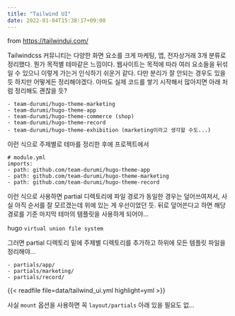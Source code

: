 ```yaml
---
title: "Tailwind UI"
date: 2022-01-04T15:38:17+09:00
---
```


from <https://tailwindui.com/>

Tailwindcss 커뮤니티는 다양한 화면 요소를 크게 마케팅, 앱, 전자상거래 3개 분류로 정리했다.
뭔가 목적별 테마같은 느낌이다. 웹사이트는 목적에 따라 여러 요소들을 뒤섞일 수 있으니 이렇게 가는거 인식하기 쉬운거 같다.
다만 분리가 잘 안되는 경우도 있을 듯 하지만 어떻게든 정리해야겠다.
아마도 실제 코드를 쌓기 시작해서 많아지면 아래 처럼 정리해도 괜찮을 듯?

```
- team-durumi/hugo-theme-marketing
- team-durumi/hugo-theme-app
- team-durumi/hugo-theme-commerce (shop)
- team-durumi/hugo-theme-record
- team-durumi/hugo-theme-exhibition (marketing이라고 생각할 수도...)
```

이런 식으로 주제별로 테마를 정리한 후에 프로젝트에서 
```
# module.yml
imports:
- path: github.com/team-durumi/hugo-theme-app
- path: github.com/team-durumi/hugo-theme-marketing
- path: github.com/team-durumi/hugo-theme-record
```
이런 식으로 사용하면 partial 디렉토리에 파일 경로가 동일한 경우는 덮어쓰여져서,
사실 아직 순서를 잘 모르겠는데 위에 있는 게 우선이었던 듯.
뒤로 덮어쓴다고 하면 해당 경로를 기준 마지막 테마의 템플릿을 사용하게 되어야...

hugo `virtual union file system`

그러면 partial 디렉토리 밑에 주제별 디렉토리를 추가하고 하위에 모든 템플릿 파일을 정리해야...

```
- partials/app/
- partials/marketing/
- partials/record/
```

<!-- https://gohugo.io/templates/files/#readfile-example-add-a-project-file-to-content -->
{{< readfile file=data/tailwind_ui.yml highlight=yml >}}

사실 `mount` 옵션을 사용하면 꼭 `layout/partials` 아래 있을 필요도 없...
